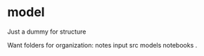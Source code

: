 # model
Just a dummy for structure

Want folders for organization:
  notes
  input
  src
  models
  notebooks
  .
